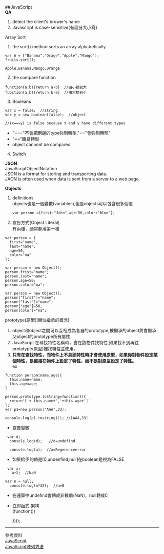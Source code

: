 ##JavaScript      
  **QA**
  1. detect the client's brower's name   
  2. Javascript is case-sensitive(有區分大小寫)

Array Sort   
1. the sort() method sorts an array alphabetically   
  ```
  var A = ["Banana","Orage","Apple","Mango"];   
  fruits.sort();
  
  Apple,Banana,Mango,Orange
  ```   
2. the compare function  
  ```
  function(a,b){return a-b}  //由小排到大 
  fubction(a,b){return b-a}  //由大排到小
  ``` 
3. Booleans  
  ```
  var x = false;  //string
  var y = new boolean(false);  //object

  //(x===y) is false because x and y have different types
  ```
  * "==="不會把兩邊的type強制轉型,"=="會強制轉型"   
  * "=="簡易轉型      
  * object cannont be compared   
4. Switch   

**JSON**   
JavaScriptObjectNotation        
JSON is a format for storing and transporting data.   
JAON is often used when data is sent from a server to a web page.

**Objects**
1. definitions   
   objects也是一個變數(variables),但是objects可以包含很多個值   
   ```
   var person ={first:"John",age:50,color:"blue"};  
   ```
2. 宣告方式(Object Literal)  
有兩種，通常都用第一種  
 ```
 var person = {
   first="name",
   last="name",
   age=50,
   color="na"
 };   

 var person = new Object();
 person.frist="name";
 person.last="name";
 person.age=50;
 person.color="na";

 var person = new Object();
 person["first"]="name";
 person["last"]="name";
 person["age"]=50;
 person[color]="na";
```
  
prototype(原型)[類似繼承的概念]   
  1. object和object之間可以互相成為各自的prototype,被繼承的object將會繼承父object的prototype所有屬性     
  3. JavaScript 在尋找特性名稱時，會在該物件找特性,如果找不到再往prototype(原型)裡找特性並使用。   
  4. **只有在查找特性，而物件上不具該特性時才會使用原型，如果你對物件設定某個特性，是直接在物件上設定了特性，而不是對原型設定了特性。**   
ex   

```
function person(name,age){
  this.name=name;   
  this.age=age;
}

person.prototype.toString=function(){
  return'['+ this.name+','+this.age+']'
};
ver p1=new person('AAA',33);

console.log(p1.tostring()); //[AAA,33]
```

* 宣告變數   

```
 var d;
  console.log(d);   //d=undefind

  console.log(a);  //a=Regerenceerror  

```   

* 如果給予的值是[0,undenfind,null]在boolean是視為FALSE   


```
 var a;
   a+2;  //NaN

var n = null;   
  console.log(n*32);  //n=0

```
* 在運算中undefind會轉成非數值(NaN)，null轉成0

* 立即函式
 架構   
  (function(){

  })();

<html>
<script>
int num=10;
for(int i = 0;i<100; i++){
  int num=20;
}
printf("%d",num);
</script>
  </html>

---
參考資料   
[JavaScript](https://goo.gl/Un1FfB)   
[JavaScript陣列方法](https://goo.gl/A5otbG)